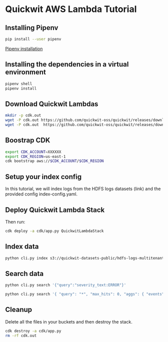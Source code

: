 # Quickwit AWS Lambda Tutorial

## Installing Pipenv

```bash
pip install --user pipenv
```

[Pipenv installation](https://pipenv.pypa.io/en/latest/installation/)

## Installing the dependencies in a virtual environment

```bash
pipenv shell
pipenv install
```

## Download Quickwit Lambdas

```bash
mkdir -p cdk.out
wget -P cdk.out https://github.com/quickwit-oss/quickwit/releases/download/aws-lambda-beta-01/quickwit-lambda-indexer-lambda-beta-01-x86_64.zip
wget -P cdk.out  https://github.com/quickwit-oss/quickwit/releases/download/aws-lambda-beta-01/quickwit-lambda-searcher-lambda-beta-01-x86_64.zip
```

## Boostrap CDK


```bash
export CDK_ACCOUNT=XXXXXX
export CDK_REGION=us-east-1
cdk bootstrap aws://$CDK_ACCOUNT/$CDK_REGION
```

## Setup your index config

In this tutorial, we will index logs from the HDFS logs datasets (link) and the provided config index-config.yaml.

## Deploy Quickwit Lambda Stack

Then run:

```bash
cdk deploy -a cdk/app.py QuickwitLambdaStack
```

## Index data

```bash
python cli.py index s3://quickwit-datasets-public/hdfs-logs-multitenants-10000.json
```

## Search data

```bash
python cli.py search '{"query":"severity_text:ERROR"}'
```

```bash
python cli.py search '{ "query": "*", "max_hits": 0, "aggs": { "events": { "date_histogram": { "field": "timestamp", "fixed_interval": "1d" }, "aggs": { "log_level": { "terms": { "size": 10, "field": "severity_text", "order": { "_count": "desc" } } } } } } }'

```

## Cleanup

Delete all the files in your buckets and then destroy the stack.

```bash
cdk destroy -a cdk/app.py
rm -rf cdk.out
```
